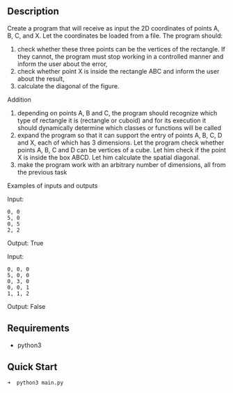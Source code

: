 ## Description
Create a program that will receive as input the 2D coordinates of points A, B, C, and X. Let the coordinates be loaded from a file. The program should:
1. check whether these three points can be the vertices of the rectangle. If they cannot, the program must stop working in a controlled manner and inform the user about the error,
2. check whether point X is inside the rectangle ABC and inform the user about the result,
3. calculate the diagonal of the figure.

Addition
1. depending on points A, B and C, the program should recognize which type of rectangle it is (rectangle or cuboid) and for its execution it should dynamically determine which classes or functions will be called
2. expand the program so that it can support the entry of points A, B, C, D and X, each of which has 3 dimensions. Let the program check whether points A, B, C and D can be vertices of a cube. Let him check if the point X is inside the box ABCD. Let him calculate the spatial diagonal.
3. make the program work with an arbitrary number of dimensions, all from the previous task

Examples of inputs and outputs

Input:
```text
0, 0
5, 0
0, 5
2, 2
```

Output:
True

Input:
```text
0, 0, 0
5, 0, 0
0, 3, 0
0, 0, 1
1, 1, 2
```

Output:
False

## Requirements
- python3

## Quick Start
```console
➜  python3 main.py
```
